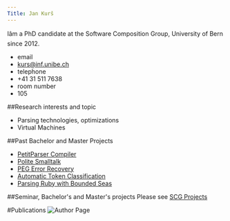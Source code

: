 ```yaml
---
Title: Jan Kurš
---
```


Iâm a PhD candidate at the Software Composition Group, University of Bern since 2012.

-  email
-  <a href=mailto:kurs@iam.unibe.ch>kurs@inf.unibe.ch</a>
-  telephone
- \+41 31 511 7638
-  room number
-  105

##Research interests and topic

-  Parsing technologies, optimizations
-  Virtual Machines

##Past Bachelor and Master Projects

-  [PetitParser Compiler](%base_url%/research/petitcompiler)
-  [Polite Smalltalk](%base_url%/research/Polite)
-  [PEG Error Recovery](%base_url%/wiki/projects/archive/ErrorRecovery)
-  [Automatic Token Classification](%base_url%/wiki/projects/archive/tokenclassification)
-  [Parsing Ruby with Bounded Seas](%base_url%/wiki/projects/archive/BoundedSeasRuby)


##Seminar, Bachelor's and Master's projects
Please see [SCG Projects](%base_url%/wiki/projects)

#Publications
![Author Page](%base_url%/scgbib/author)
